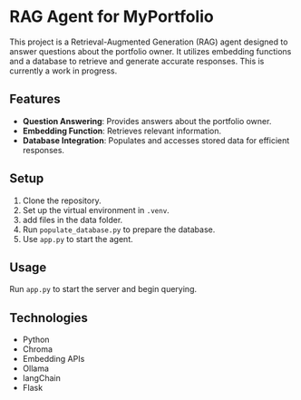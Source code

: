 # RAG Agent for MyPortfolio

This project is a Retrieval-Augmented Generation (RAG) agent designed to answer questions about the portfolio owner. It utilizes embedding functions and a database to retrieve and generate accurate responses. This is currently a work in progress.

## Features

- **Question Answering**: Provides answers about the portfolio owner.
- **Embedding Function**: Retrieves relevant information.
- **Database Integration**: Populates and accesses stored data for efficient responses.

## Setup

1. Clone the repository.
2. Set up the virtual environment in `.venv`.
3. add files in the data folder.
4. Run `populate_database.py` to prepare the database.
5. Use `app.py` to start the agent.

## Usage

Run `app.py` to start the server and begin querying.

## Technologies

- Python
- Chroma
- Embedding APIs
- Ollama
- langChain
- Flask

